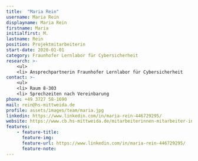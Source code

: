 ```yaml
---
title:  "Maria Rein"
username: Maria Rein
displayname: Maria Rein
firstname: Maria
initialfirst: M.
lastname: Rein
position: Projektmitarbeiterin
start-date: 2020-01-01
category: Fraunhofer Lernlabor für Cybersicherheit
research: >- 
    <ul>
    <li> Ansprechpartnerin Fraunhofer Lernlabor für Cybersicherheit
contact: >-
    <ul>
    <li> Raum 8-303
    <li> Sprechzeiten nach Vereinbarung
phone: +49 3727 58-1690
mail: rein@hs-mittweida.de   
profile: assets/images/team/maria.jpg
linkedin: https://www.linkedin.com/in/maria-rein-446729295/
website: https://www.cb.hs-mittweida.de/mitarbeiterinnen-mitarbeiter-in-ihren-fachgruppen/rein-maria/
features:
    - feature-title: 
      feature-img: 
      feature-url: https://www.linkedin.com/in/maria-rein-446729295/
      feature-note: 
---
```

